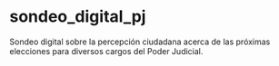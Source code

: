 # sondeo_digital_pj
Sondeo digital sobre la percepción ciudadana acerca de las próximas elecciones para diversos cargos del Poder Judicial.
